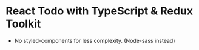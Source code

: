 # React Todo with TypeScript & Redux Toolkit

- No styled-components for less complexity. (Node-sass instead)
